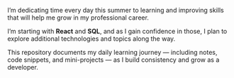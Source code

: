 I’m dedicating time every day this summer to learning and improving skills that will help me grow in my professional career. 

I’m starting with **React** and **SQL**, and as I gain confidence in those, I plan to explore additional technologies and topics along the way.

This repository documents my daily learning journey — including notes, code snippets, and mini-projects — as I build consistency and grow as a developer.
